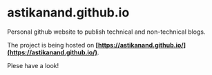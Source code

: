 # astikanand.github.io

Personal github website to publish technical and non-technical blogs.

The project is being hosted on **[https://astikanand.github.io/](https://astikanand.github.io/)**.

Plese have a look!
